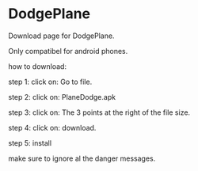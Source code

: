 # DodgePlane

Download page for DodgePlane.

Only compatibel for android phones.

how to download: 


step 1: click on: Go to file.

step 2: click on: PlaneDodge.apk

step 3: click on: The 3 points at the right of the file size.

step 4: click on: download.

step 5: install

make sure to ignore al the danger messages.


